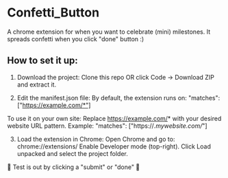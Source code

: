 # Confetti_Button
A chrome extension for when you want to celebrate (mini) milestones. It spreads confetti when you click "done" button :)

## How to set it up:
1. Download the project:
  Clone this repo OR click Code → Download ZIP and extract it.

2. Edit the manifest.json file:
  By default, the extension runs on: "matches": ["https://example.com/*"]
  
  To use it on your own site:
  Replace https://example.com/* with your desired website URL pattern.
  Example: "matches": ["https://*.mywebsite.com/*"]
   
3. Load the extension in Chrome:
  Open Chrome and go to:
  chrome://extensions/
  Enable Developer mode (top-right).
  Click Load unpacked and select the project folder.

🎉 Test is out by clicking a "submit" or "done" 🎉
